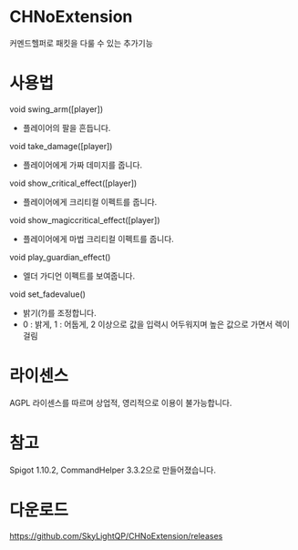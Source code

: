 # CHNoExtension
커멘드헬퍼로 패킷을 다룰 수 있는 추가기능

# 사용법
void swing_arm([player])
- 플레이어의 팔을 흔듭니다.

void take_damage([player])
- 플레이어에게 가짜 데미지를 줍니다.

void show_critical_effect([player])
- 플레이어에게 크리티컬 이펙트를 줍니다.

void show_magiccritical_effect([player])
- 플레이어에게 마법 크리티컬 이펙트를 줍니다.

void play_guardian_effect()
- 엘더 가디언 이펙트를 보여줍니다.

void set_fadevalue(<value>)
- 밝기(?)를 조정합니다.
- 0 : 밝게, 1 : 어둡게, 2 이상으로 값을 입력시 어두워지며 높은 값으로 가면서 렉이 걸림


# 라이센스
AGPL 라이센스를 따르며 상업적, 영리적으로 이용이 불가능합니다.

# 참고
Spigot 1.10.2, CommandHelper 3.3.2으로 만들어졌습니다.

# 다운로드
https://github.com/SkyLightQP/CHNoExtension/releases
